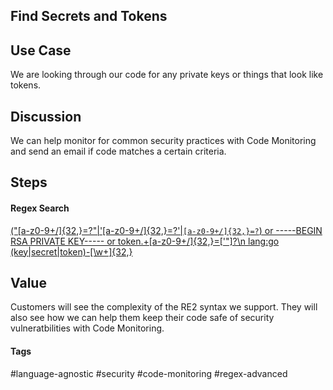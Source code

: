 ## Find Secrets and Tokens

## Use Case
We are looking through our code for any private keys or things that look like tokens.

## Discussion
We can help monitor for common security practices with Code Monitoring and send an email if code matches a certain criteria.  

## Steps

#### Regex Search

[("[a-z0-9+/]{32,}=?"|'[a-z0-9+/]{32,}=?'|`[a-z0-9+/]{32,}=?`) or -----BEGIN RSA PRIVATE KEY----- or token.+[a-z0-9+/]{32,}=['"]?\n lang:go](https://sourcegraph.com/search?q=+%28%22%5Ba-z0-9%2B/%5D%7B32%2C%7D%3D%3F%22%7C%27%5Ba-z0-9%2B/%5D%7B32%2C%7D%3D%3F%27%7C%60%5Ba-z0-9%2B/%5D%7B32%2C%7D%3D%3F%60%29+or+-----BEGIN+RSA+PRIVATE+KEY-----+or+token.%2B%5Ba-z0-9%2B/%5D%7B32%2C%7D%3D%5B%27%22%5D%3F%5Cn+lang:go&patternType=regexp)
[(key|secret|token)-[\w+]{32,}](https://sourcegraph.com/search?q=context:global+%28key%7Csecret%7Ctoken%29-%5B%5Cw%2B%5D%7B32%2C%7D&patternType=regexp)

## Value
Customers will see the complexity of the RE2 syntax we support. They will also see how we can help them keep their code safe of security vulneratbilities with Code Monitoring. 

#### Tags
#language-agnostic #security #code-monitoring #regex-advanced
